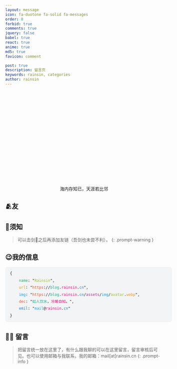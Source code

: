 ```yaml
---
layout: message
icon: fa-duotone fa-solid fa-messages
order: 8
forbid: true
comments: true
jquery: false
babel: true
react: true
anime: true
md5: true
favicon: comment

post: true
description: 留言页
keywords: rainsin, categories
author: rainsin
---
```


<style>
@media (min-width: 1400px) {
    .px-xxl-5 {
        padding-right: 9rem !important;
        padding-left: 9rem !important;
    }
}
</style>

<link rel="stylesheet" href="/assets/links/links-min.css"/>

<main id="shrink-card">
  <div class="c-glitch" style="border-radius: 12px;;aspect-ratio: 1 / .6;background-image: url('https://file.rainsin.cn/d/blog/img/friend/friend.png'),url('https://rainsinpan.vip.cpolar.cn/d/blog/img/friend/friend.png');">
    <div class="c-glitch__img" style="background-image: url('https://file.rainsin.cn/d/blog/img/friend/friend.png'),url('https://rainsinpan.vip.cpolar.cn/d/blog/img/friend/friend.png');"></div>
    <div class="c-glitch__img" style="background-image: url('https://file.rainsin.cn/d/blog/img/friend/friend.png'),url('https://rainsinpan.vip.cpolar.cn/d/blog/img/friend/friend.png');"></div>
    <div class="c-glitch__img" style="background-image: url('https://file.rainsin.cn/d/blog/img/friend/friend.png'),url('https://rainsinpan.vip.cpolar.cn/d/blog/img/friend/friend.png');"></div>
    <div class="c-glitch__img" style="background-image: url('https://file.rainsin.cn/d/blog/img/friend/friend.png'),url('https://rainsinpan.vip.cpolar.cn/d/blog/img/friend/friend.png');"></div>
    <div class="c-glitch__img" style="background-image: url('https://file.rainsin.cn/d/blog/img/friend/friend.png'),url('https://rainsinpan.vip.cpolar.cn/d/blog/img/friend/friend.png');"></div>
  </div>
  <div style="text-align: center;color: var(--text-color);">
    海内存知已，天涯若比邻
  </div>
</main>

## 🫂友

<div id="links-box"></div>

## 📌须知

> 可以击剑🤺之后再添加友链（吾剑也未尝不利）。
{: .prompt-warning }

## 😉我的信息

<pre id="info-indiv" style="
    border-radius: .5rem;
    width: 100%;
    line-height: 1.6em;
    display: flex;
    padding: 10px 15px;
    white-space: pre-wrap !important;
    background-color: #f3f4f5;
    color: var(--at-color-font);
    margin: 0;
    overflow: auto;
    text-wrap: nowrap;
    flex-wrap: nowrap;
"><code class="hljs language-json">{
    <span style="color: #23AC69">name</span>: "<span style="color: #91C132">Rainsin</span>",
    <span style="color: #F19726">url</span>: "<span style="color: #E8552D">https</span>://<span style="color: #1AAB8E">blog</span>.<span style="color: #E1147F">rainsin</span>.<span style="color: #2980C1">cn</span>",
    <span style="color: #1BA1E6">img</span>: "<span style="color: #E8552D">https</span>://<span style="color: #1AAB8E">blog</span>.<span style="color: #E1147F">rainsin</span>.<span style="color: #2980C1">cn</span>/<span style="color: #A3338B">assets</span>/<span style="color: #1BA1E6">img</span>/<span style="color: #91C132">avatar</span>.<span style="color: #F19726">webp</span>", 
    <span style="color: #E8552D">dec</span>: "<span style="color: #1AAB8E">如人饮水</span>，<span style="color: #E1147F">冷暖自知</span>。",
    <span style="color: #2980C1">emil</span>: "<span style="color: #1BA1E6">mail</span>@<span style="color: #E1147F">rainsin</span>.<span style="color: #2980C1">cn</span>"
}</code>
</pre>

<style>
pre#info-indiv span {
    display: inline-block;
}
</style>

<script type="text/babel"  data-type="module" src="/assets/links/links.js"></script>


## 🫶🏻 留言

> 把留言统一放在这里了，有什么跟我聊的可以在这里留言，留言审核后可见。也可以使用邮箱与我联系，我的邮箱：mail[at]rainsin.cn
{: .prompt-info }